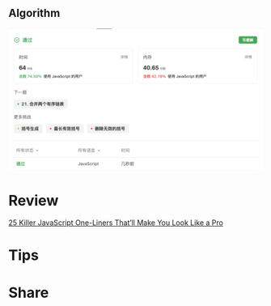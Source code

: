 ## Algorithm
![fengpu-2023-07-16-lc](../../images/temp/fengpu-2023-07-16-lc.png)

# Review
[25 Killer JavaScript One-Liners That’ll Make You Look Like a Pro](https://medium.com/javascript-in-plain-english/17-pro-javascript-tricks-you-didnt-know-b419c018dd19)

# Tips


# Share
